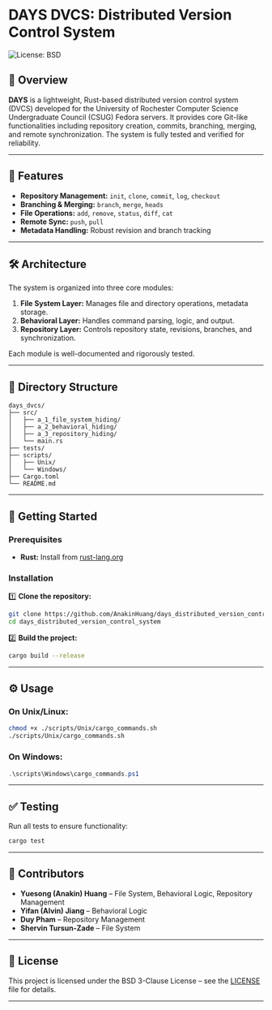 # DAYS DVCS: Distributed Version Control System

![License: BSD](https://img.shields.io/badge/License-BSD%203--Clause-blue.svg)

## 🚀 Overview

**DAYS** is a lightweight, Rust-based distributed version control system (DVCS) developed for the University of Rochester Computer Science Undergraduate Council (CSUG) Fedora servers. It provides core Git-like functionalities including repository creation, commits, branching, merging, and remote synchronization. The system is fully tested and verified for reliability.

---

## 🧩 Features

- **Repository Management:** `init`, `clone`, `commit`, `log`, `checkout`
- **Branching & Merging:** `branch`, `merge`, `heads`
- **File Operations:** `add`, `remove`, `status`, `diff`, `cat`
- **Remote Sync:** `push`, `pull`
- **Metadata Handling:** Robust revision and branch tracking

---

## 🛠️ Architecture

The system is organized into three core modules:

1. **File System Layer:** Manages file and directory operations, metadata storage.
2. **Behavioral Layer:** Handles command parsing, logic, and output.
3. **Repository Layer:** Controls repository state, revisions, branches, and synchronization.

Each module is well-documented and rigorously tested.

---

## 📂 Directory Structure

```
days_dvcs/
├── src/
│   ├── a_1_file_system_hiding/
│   ├── a_2_behavioral_hiding/
│   ├── a_3_repository_hiding/
│   └── main.rs
├── tests/
├── scripts/
│   ├── Unix/
│   └── Windows/
├── Cargo.toml
└── README.md
```

---

## 🚀 Getting Started

### Prerequisites

- **Rust:** Install from [rust-lang.org](https://www.rust-lang.org/tools/install)

### Installation

1️⃣ **Clone the repository:**

```bash
git clone https://github.com/AnakinHuang/days_distributed_version_control_system.git
cd days_distributed_version_control_system
```

2️⃣ **Build the project:**

```bash
cargo build --release
```

---

## ⚙️ Usage

### On Unix/Linux:

```bash
chmod +x ./scripts/Unix/cargo_commands.sh
./scripts/Unix/cargo_commands.sh
```

### On Windows:

```powershell
.\scripts\Windows\cargo_commands.ps1
```

---

## ✅ Testing

Run all tests to ensure functionality:

```bash
cargo test
```

---

## 👥 Contributors

- **Yuesong (Anakin) Huang** – File System, Behavioral Logic, Repository Management
- **Yifan (Alvin) Jiang** – Behavioral Logic
- **Duy Pham** – Repository Management
- **Shervin Tursun-Zade** – File System

---

## 📄 License

This project is licensed under the BSD 3-Clause License – see the [LICENSE](LICENSE) file for details.

---
